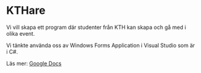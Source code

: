 # KTHare

Vi vill skapa ett program där studenter från KTH kan skapa och gå med i olika event.

Vi tänkte använda oss av Windows Forms Application i Visual Studio som är i C#.

Läs mer: [Google Docs](https://docs.google.com/document/d/1VTclJM9ix5bvt_iQoq_o9DDaQbriVHa1ZWTj71VHpTc/edit?usp=sharing)
